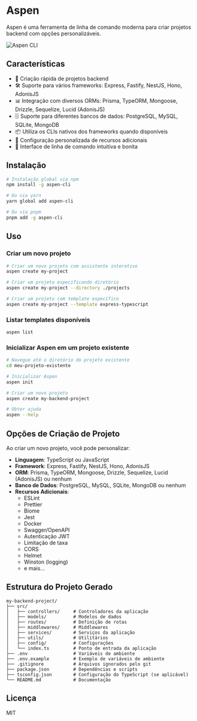 # Aspen

Aspen é uma ferramenta de linha de comando moderna para criar projetos backend com opções personalizáveis.

![Aspen CLI](https://i.imgur.com/YourAspenCLIScreenshot.png)

## Características

- 🚀 Criação rápida de projetos backend
- 🛠️ Suporte para vários frameworks: Express, Fastify, NestJS, Hono, AdonisJS
- 📊 Integração com diversos ORMs: Prisma, TypeORM, Mongoose, Drizzle, Sequelize, Lucid (AdonisJS)
- 🗄️ Suporte para diferentes bancos de dados: PostgreSQL, MySQL, SQLite, MongoDB
- 📦 Utiliza os CLIs nativos dos frameworks quando disponíveis
- 🔧 Configuração personalizada de recursos adicionais
- 🎨 Interface de linha de comando intuitiva e bonita

## Instalação

```bash
# Instalação global via npm
npm install -g aspen-cli

# Ou via yarn
yarn global add aspen-cli

# Ou via pnpm
pnpm add -g aspen-cli
```

## Uso

### Criar um novo projeto

```bash
# Criar um novo projeto com assistente interativo
aspen create my-project

# Criar um projeto especificando diretório
aspen create my-project --directory ./projects

# Criar um projeto com template específico
aspen create my-project --template express-typescript
```

### Listar templates disponíveis

```bash
aspen list
```

### Inicializar Aspen em um projeto existente

```bash
# Navegue até o diretório do projeto existente
cd meu-projeto-existente

# Inicializar Aspen
aspen init
```

```bash
# Criar um novo projeto
aspen create my-backend-project

# Obter ajuda
aspen --help
```

## Opções de Criação de Projeto

Ao criar um novo projeto, você pode personalizar:

- **Linguagem**: TypeScript ou JavaScript
- **Framework**: Express, Fastify, NestJS, Hono, AdonisJS
- **ORM**: Prisma, TypeORM, Mongoose, Drizzle, Sequelize, Lucid (AdonisJS) ou nenhum
- **Banco de Dados**: PostgreSQL, MySQL, SQLite, MongoDB ou nenhum
- **Recursos Adicionais**:
  - ESLint
  - Prettier
  - Biome
  - Jest
  - Docker
  - Swagger/OpenAPI
  - Autenticação JWT
  - Limitação de taxa
  - CORS
  - Helmet
  - Winston (logging)
  - e mais...

## Estrutura do Projeto Gerado

```
my-backend-project/
├── src/
│   ├── controllers/     # Controladores da aplicação
│   ├── models/          # Modelos de dados
│   ├── routes/          # Definição de rotas
│   ├── middlewares/     # Middlewares
│   ├── services/        # Serviços da aplicação
│   ├── utils/           # Utilitários
│   ├── config/          # Configurações
│   └── index.ts         # Ponto de entrada da aplicação
├── .env                 # Variáveis de ambiente
├── .env.example         # Exemplo de variáveis de ambiente
├── .gitignore           # Arquivos ignorados pelo git
├── package.json         # Dependências e scripts
├── tsconfig.json        # Configuração do TypeScript (se aplicável)
└── README.md            # Documentação
```

## Licença

MIT
